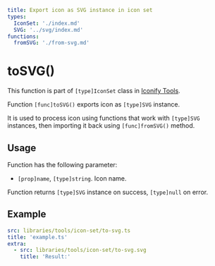 ```yaml
title: Export icon as SVG instance in icon set
types:
  IconSet: './index.md'
  SVG: '../svg/index.md'
functions:
  fromSVG: './from-svg.md'
```

# toSVG()

This function is part of `[type]IconSet` class in [Iconify Tools](../index.md).

Function `[func]toSVG()` exports icon as `[type]SVG` instance.

It is used to process icon using functions that work with `[type]SVG` instances, then importing it back using `[func]fromSVG()` method.

## Usage

Function has the following parameter:

- `[prop]name`, `[type]string`. Icon name.

Function returns `[type]SVG` instance on success, `[type]null` on error.

## Example

```yaml
src: libraries/tools/icon-set/to-svg.ts
title: 'example.ts'
extra:
  - src: libraries/tools/icon-set/to-svg.svg
    title: 'Result:'
```
